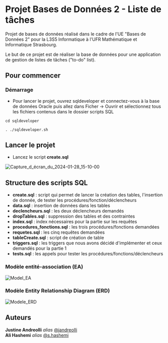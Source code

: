 # Projet Bases de Données 2 - Liste de tâches

Projet de bases de données réalisé dans le cadre de l'UE "Bases de Données 2" pour la L3S5 Informatique à l'UFR Mathématique et Informatique Strasbourg.  

Le but de ce projet est de réaliser la base de données pour une application de gestion de listes de tâches ("to-do" list).

## Pour commencer  

### Démarrage  

- Pour lancer le projet, ouvrez sqldeveloper et connectez-vous à la base de données Oracle puis allez dans Ficher &rarr; Ouvrir et sélectionnez tous les fichiers contenus dans le dossier scripts SQL

```
cd sqldeveloper
```

```
. ./sqldeveloper.sh
```

## Lancer le projet

- Lancez le script **create.sql** 

![Capture_d_écran_du_2024-01-28_15-10-00](/uploads/0e87bfe3758d6b24c00286500d8c9eac/Capture_d_écran_du_2024-01-28_15-10-00.png)

## Structure des scripts SQL

+ **create.sql** : script qui permet de lancer la création des tables, l'insertion de donnée, de tester les procédures/fonction/déclencheurs
+ **data.sql** : insertion de données dans les tables
+ **declencheurs.sql** : les deux déclencheurs demandés
+ **dropTables.sql** : suppression des tables et des contraintes
+ **index.sql** : index nécessaires pour la partie sur les requêtes
+ **procedures_fonctions.sql** : les trois procédures/fonctions demandées
+ **requetes.sql** : les cinq requêtes demandées
+ **tableCreate.sql** : script de création de table
+ **triggers.sql** : les triggers que nous avons décidé d'implémenter et ceux demandés pour la partie 1
+ **tests.sql** : les appels pour tester les procédures/fonctions/déclencheurs

### Modèle entité-association (EA)

![Model_EA](/uploads/e1853e460d2d209b2c664fe81ed67780/Model_EA.png)

### Modèle Entity Relationship Diagram (ERD)

![Modele_ERD](/uploads/8db52f570ae8460a03751db6956f14fa/Modele_ERD.png)

## Auteurs  

**Justine Andreolli**  _alias_ [@jandreolli](https://git.unistra.fr/jandreolli)  
**Ali Hashemi** _alias_ [@s.hashemi](https://git.unistra.fr/s.hashemi) 
 
